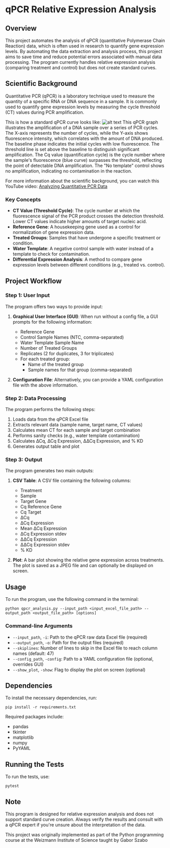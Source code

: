 # qPCR Relative Expression Analysis

## Overview

This project automates the analysis of qPCR (quantitative Polymerase Chain Reaction) data, which is often used in research to quantify gene expression levels. By automating the data extraction and analysis process, this project aims to save time and reduce potential errors associated with manual data processing. The program currently handles relative expression analysis (comparing treatment and control) but does not create standard curves.

## Scientific Background

Quantitative PCR (qPCR) is a laboratory technique used to measure the quantity of a specific RNA or DNA sequence in a sample. It is commonly used to quantify gene expression levels by measuring the cycle threshold (CT) values during PCR amplification.

This is how a standard qPCR curve looks like:
![alt text](https://www.bio-rad.com/sites/default/files/2022-03/identifying-cq-value-qpcr-high-res.jpg)
This qPCR graph illustrates the amplification of a DNA sample over a series of PCR cycles. The X-axis represents the number of cycles, while the Y-axis shows fluorescence intensity, which correlates with the amount of DNA produced. The baseline phase indicates the initial cycles with low fluorescence. The threshold line is set above the baseline to distinguish significant amplification. The Cq value (quantification cycle) is the cycle number where the sample's fluorescence (blue curve) surpasses the threshold, reflecting the point of detectable DNA amplification. The "No template" control shows no amplification, indicating no contamination in the reaction.


For more information about the scientific background, you can watch this YouTube video: [Analyzing Quantitative PCR Data](https://www.youtube.com/watch?v=y8tHiH0BzGY)

### Key Concepts

- **CT Value (Threshold Cycle)**: The cycle number at which the fluorescence signal of the PCR product crosses the detection threshold. Lower CT values indicate higher amounts of target nucleic acid.
- **Reference Gene**: A housekeeping gene used as a control for normalization of gene expression data.
- **Treated Groups**: Samples that have undergone a specific treatment or condition.
- **Water Template**: A negative control sample with water instead of a template to check for contamination.
- **Differential Expression Analysis**: A method to compare gene expression levels between different conditions (e.g., treated vs. control).



## Project Workflow

### Step 1: User Input

The program offers two ways to provide input:

1. **Graphical User Interface (GUI)**: When run without a config file, a GUI prompts for the following information:
   - Reference Gene
   - Control Sample Names (NTC, comma-separated)
   - Water Template Sample Name
   - Number of Treated Groups
   - Replicates (2 for duplicates, 3 for triplicates)
   - For each treated group:
     - Name of the treated group
     - Sample names for that group (comma-separated)

2. **Configuration File**: Alternatively, you can provide a YAML configuration file with the above information.

### Step 2: Data Processing

The program performs the following steps:

1. Loads data from the qPCR Excel file
2. Extracts relevant data (sample name, target name, CT values)
3. Calculates mean CT for each sample and target combination
4. Performs sanity checks (e.g., water template contamination)
5. Calculates ∆Cq, ∆Cq Expression, ∆∆Cq Expression, and % KD
6. Generates output table and plot

### Step 3: Output

The program generates two main outputs:

1. **CSV Table**: A CSV file containing the following columns:
   - Treatment
   - Sample
   - Target Gene
   - Cq Reference Gene
   - Cq Target
   - ∆Cq
   - ∆Cq Expression
   - Mean ∆Cq Expression
   - ∆Cq Expression stdev
   - ∆∆Cq Expression
   - ∆∆Cq Expression stdev
   - % KD

2. **Plot**: A bar plot showing the relative gene expression across treatments. The plot is saved as a JPEG file and can optionally be displayed on screen.

## Usage

To run the program, use the following command in the terminal:

```
python qpcr_analysis.py --input_path <input_excel_file_path> --output_path <output_file_path> [options]
```

### Command-line Arguments

- `--input_path`, `-i`: Path to the qPCR raw data Excel file (required)
- `--output_path`, `-o`: Path for the output files (required)
- `--skiplines`: Number of lines to skip in the Excel file to reach column names (default: 47)
- `--config_path`, `-config`: Path to a YAML configuration file (optional, overrides GUI)
- `--show_plot`, `-show`: Flag to display the plot on screen (optional)

## Dependencies

To install the necessary dependencies, run:

```
pip install -r requirements.txt
```

Required packages include:
- pandas
- tkinter
- matplotlib
- numpy
- PyYAML

## Running the Tests

To run the tests, use:

```
pytest
```

## Note

This program is designed for relative expression analysis and does not support standard curve creation. Always verify the results and consult with a qPCR expert if you're unsure about the interpretation of the data.

This project was originally implemented as part of the Python programming course at the Weizmann Institute of Science taught by Gabor Szabo


